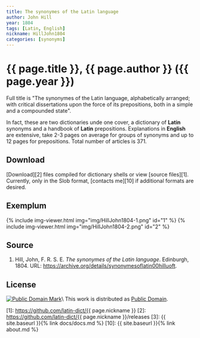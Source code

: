 ```yaml
---
title: The synonymes of the Latin language
author: John Hill
year: 1804
tags: [Latin, English]
nickname: HillJohn1804
categories: [synonyms]
---
```

# {{ page.title }}, {{ page.author }} ({{ page.year }})

Full title is "The synonymes of the Latin language, alphabetically arranged; with critical dissertations upon the force of its prepositions, both in a simple and a compounded state".

In fact, these are two dictionaries unde one cover, a dictionary of **Latin** synonyms and a handbook of **Latin** prepositions. Explanations in **English** are extensive, take 2-3 pages on average for groups of synonyms and up to 12 pages for prepositions. Total number of articles is 371.


## Download

[Download][2] files compiled for dictionary shells or view [source files][1]. Currently, only in the Slob format, [contacts me][10] if additional formats are desired.


## Exemplum

{% include img-viewer.html img="img/HillJohn1804-1.png" id="1" %}
{% include img-viewer.html img="img/HillJohn1804-2.png" id="2" %}


## Source

1. Hill, John, F. R. S. E. _The synonymes of the Latin language_. Edinburgh, 1804. URL: <https://archive.org/details/synonymesoflatin00hilluoft>.


## License

[![Public Domain Mark](https://licensebuttons.net/p/mark/1.0/88x31.png)](http://creativecommons.org/publicdomain/mark/1.0/)\\
This work is distributed as [Public Domain](http://creativecommons.org/publicdomain/mark/1.0/).


[1]: https://github.com/latin-dict/{{ page.nickname }}
[2]: https://github.com/latin-dict/{{ page.nickname }}/releases
[3]: {{ site.baseurl }}{% link docs/docs.md %}
[10]: {{ site.baseurl }}{% link about.md %}
